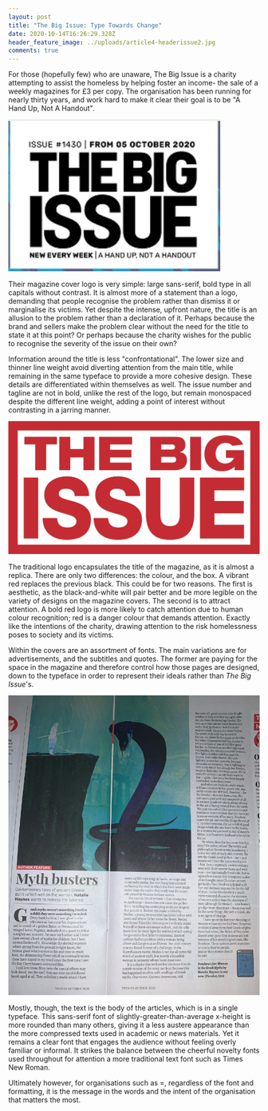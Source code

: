 ```yaml
---
layout: post
title: "The Big Issue: Type Towards Change"
date: 2020-10-14T16:26:29.328Z
header_feature_image: ../uploads/article4-headerissue2.jpg
comments: true
---
```

For those (hopefully few) who are unaware, The Big Issue is a charity attempting to assist the homeless by helping foster an income- the sale of a weekly magazines for £3 per copy. The organisation has been running for nearly thirty years, and work hard to make it clear their goal is to be "A Hand Up, Not A Handout".

![](../uploads/article4-magazinelogo.jpg "https://www.bigissue.com/magazines/reasons-to-be-cheerful/")

Their magazine cover logo is very simple: large sans-serif, bold type in all capitals without contrast. It is almost more of a statement than a logo, demanding that people recognise the problem rather than dismiss it or marginalise its victims. Yet despite the intense, upfront nature, the title is an allusion to the problem rather than a declaration of it. Perhaps because the brand and sellers make the problem clear without the need for the title to state it at this point? Or perhaps because the charity wishes for the public to recognise the severity of the issue on their own?

Information around the title is less "confrontational". The lower size and thinner line weight avoid diverting attention from the main title, while remaining in the same typeface to provide a more cohesive design. These details are differentiated within themselves as well. The issue number and tagline are not in bold, unlike the rest of the logo, but remain monospaced despite the different line weight, adding a point of interest without contrasting in a jarring manner.

![](../uploads/article4-logo.jpg)

The traditional logo encapsulates the title of the magazine, as it is almost a replica. There are only two differences: the colour, and the box. A vibrant red replaces the previous black. This could be for two reasons. The first is aesthetic, as the black-and-white will pair better and be more legible on the variety of designs on the magazine covers. The second is to attract attention. A bold red logo is more likely to catch attention due to human colour recognition; red is a danger colour that demands attention. Exactly like the intentions of the charity, drawing attention to the risk homelessness poses to society and its victims.

Within the covers are an assortment of fonts. The main variations are for advertisements, and the subtitles and quotes. The former are paying for the space in the magazine and therefore control how those pages are designed,  down to the typeface in order to represent their ideals rather than *The Big Issue*'s. 

![](../uploads/article4-articlephoto.jpeg)

Mostly, though, the text is the body of the articles, which is in a single typeface. This sans-serif font of slightly-greater-than-average x-height is more rounded than many others, giving it a less austere appearance than the more compressed texts used in academic or news materials. Yet it remains a clear font that engages the audience without feeling overly familiar or informal. It strikes the balance between the cheerful novelty fonts used throughout for attention a more traditional text font such as Times New Roman.

Ultimately however, for organisations such as =, regardless of the font and formatting, it is the message in the words and the intent of the organisation that matters the most.